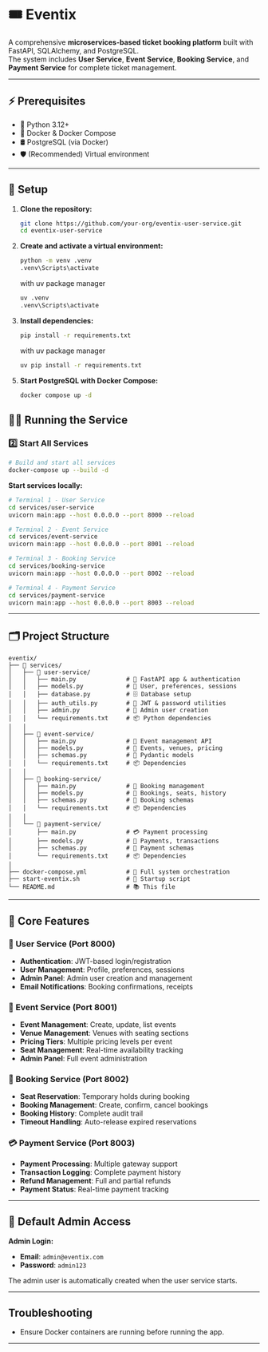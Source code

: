 # 🎟️ Eventix

A comprehensive **microservices-based ticket booking platform** built with FastAPI, SQLAlchemy, and PostgreSQL.  
The system includes **User Service**, **Event Service**, **Booking Service**, and **Payment Service** for complete ticket management.

---

## ⚡ Prerequisites

- 🐍 Python 3.12+
- 🐳 Docker & Docker Compose
- 🛢️ PostgreSQL (via Docker)
- 🛡️ (Recommended) Virtual environment

---

## 🚀 Setup

1. **Clone the repository:**
   ```sh
   git clone https://github.com/your-org/eventix-user-service.git
   cd eventix-user-service
   ```

2. **Create and activate a virtual environment:**
   ```sh
   python -m venv .venv
   .venv\Scripts\activate
   ```
   with uv package manager
   ```sh
   uv .venv
   .venv\Scripts\activate
   ```

3. **Install dependencies:**
   ```sh
   pip install -r requirements.txt
   ```
   with uv package manager
   ```sh
   uv pip install -r requirements.txt
   ```

<!-- 4. **Configure environment variables:**
   - Copy `.env.example` to `.env` and update values as needed (especially the database URL). -->

5. **Start PostgreSQL with Docker Compose:**
   ```sh
   docker compose up -d
   ```

<!-- 6. **Run Alembic migrations:**
   ```sh
   alembic upgrade head
   ``` -->

## 🏃‍♂️ Running the Service

### 2️⃣ Start All Services
```bash
# Build and start all services
docker-compose up --build -d
```

**Start services locally:**
```bash
# Terminal 1 - User Service
cd services/user-service
uvicorn main:app --host 0.0.0.0 --port 8000 --reload

# Terminal 2 - Event Service  
cd services/event-service
uvicorn main:app --host 0.0.0.0 --port 8001 --reload

# Terminal 3 - Booking Service
cd services/booking-service
uvicorn main:app --host 0.0.0.0 --port 8002 --reload

# Terminal 4 - Payment Service
cd services/payment-service
uvicorn main:app --host 0.0.0.0 --port 8003 --reload
```

---

## 🗂️ Project Structure

```
eventix/
├── 📁 services/
│   ├── 📁 user-service/
│   │   ├── main.py              # 🚦 FastAPI app & authentication
│   │   ├── models.py            # 🧩 User, preferences, sessions
│   │   ├── database.py          # 🗄️ Database setup
│   │   ├── auth_utils.py        # 🔐 JWT & password utilities
│   │   ├── admin.py             # 👑 Admin user creation
│   │   └── requirements.txt     # 📦 Python dependencies
│   │
│   ├── 📁 event-service/
│   │   ├── main.py              # 🎫 Event management API
│   │   ├── models.py            # 🧩 Events, venues, pricing
│   │   ├── schemas.py           # 📝 Pydantic models
│   │   └── requirements.txt     # 📦 Dependencies
│   │
│   ├── 📁 booking-service/
│   │   ├── main.py              # 📝 Booking management
│   │   ├── models.py            # 🧩 Bookings, seats, history
│   │   ├── schemas.py           # 📝 Booking schemas
│   │   └── requirements.txt     # 📦 Dependencies
│   │
│   └── 📁 payment-service/
│       ├── main.py              # 💳 Payment processing
│       ├── models.py            # 🧩 Payments, transactions
│       ├── schemas.py           # 📝 Payment schemas
│       └── requirements.txt     # 📦 Dependencies
│
├── docker-compose.yml           # 🐳 Full system orchestration
├── start-eventix.sh             # 🚀 Startup script
└── README.md                    # 📚 This file
```

---

## 🎯 Core Features

### 👤 User Service (Port 8000)
- **Authentication**: JWT-based login/registration
- **User Management**: Profile, preferences, sessions
- **Admin Panel**: Admin user creation and management
- **Email Notifications**: Booking confirmations, receipts

### 🎫 Event Service (Port 8001)
- **Event Management**: Create, update, list events
- **Venue Management**: Venues with seating sections
- **Pricing Tiers**: Multiple pricing levels per event
- **Seat Management**: Real-time availability tracking
- **Admin Panel**: Full event administration

### 📝 Booking Service (Port 8002)  
- **Seat Reservation**: Temporary holds during booking
- **Booking Management**: Create, confirm, cancel bookings
- **Booking History**: Complete audit trail
- **Timeout Handling**: Auto-release expired reservations

### 💳 Payment Service (Port 8003)
- **Payment Processing**: Multiple gateway support
- **Transaction Logging**: Complete payment history
- **Refund Management**: Full and partial refunds
- **Payment Status**: Real-time payment tracking

---

## 🔐 Default Admin Access

**Admin Login:**
- **Email**: `admin@eventix.com`
- **Password**: `admin123`

The admin user is automatically created when the user service starts.

---

## Troubleshooting

- Ensure Docker containers are running before running the app.
<!-- - If you see `KeyError: 'USER_DB_URL'`, check your `.env` file and environment variable setup. -->

---